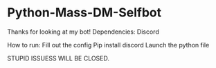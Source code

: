 # Python-Mass-DM-Selfbot
Thanks for looking at my bot! 
Dependencies:
Discord

How to run:
Fill out the config
Pip install discord
Launch the python file

STUPID ISSUESS WILL BE CLOSED.
